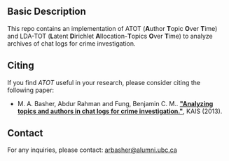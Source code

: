 ## Basic Description
This repo contains an implementation of ATOT (**A**uthor **T**opic **O**ver **T**ime) and LDA-TOT (**L**atent **D**irichlet **A**llocation-**T**opics **O**ver **T**ime) to analyze archives of chat logs for crime investigation.


## Citing
If you find *ATOT* useful in your research, please consider citing the following paper:
- M. A. Basher, Abdur Rahman and Fung, Benjamin C. M.. **["Analyzing topics and authors in chat logs for crime investigation."](https://link.springer.com/article/10.1007/s10115-013-0617-y)**, KAIS (2013).

## Contact
For any inquiries, please contact: [arbasher@alumni.ubc.ca](mailto:arbasher@alumni.ubc.ca)
